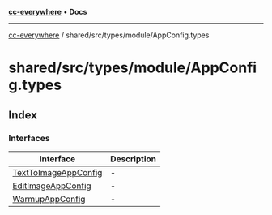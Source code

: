 [**cc-everywhere**](../../../../../index.md) • **Docs**

***

[cc-everywhere](../../../../../index.md) / shared/src/types/module/AppConfig.types

# shared/src/types/module/AppConfig.types

## Index

### Interfaces

| Interface | Description |
| ------ | ------ |
| [TextToImageAppConfig](interfaces/TextToImageAppConfig.md) | - |
| [EditImageAppConfig](interfaces/EditImageAppConfig.md) | - |
| [WarmupAppConfig](interfaces/WarmupAppConfig.md) | - |
